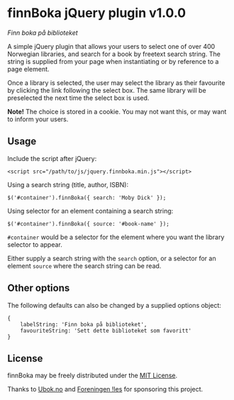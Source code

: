 finnBoka jQuery plugin v1.0.0
=============================
*Finn boka på biblioteket*

A simple jQuery plugin that allows your users to select one of over 400 Norwegian libraries, and search for a book by freetext search string. The string is supplied from your page when instantiating or by reference to a page element.

Once a library is selected, the user may select the library as their favourite by clicking the link following the select box. The same library will be preselected the next time the select box is used. 

**Note!** The choice is stored in a cookie. You may not want this, or may want to inform your users.

Usage
-----
Include the script after jQuery:

    <script src="/path/to/js/jquery.finnboka.min.js"></script>

Using a search string (title, author, ISBN):

    $('#container').finnBoka({ search: 'Moby Dick' });

Using selector for an element containing a search string:

    $('#container').finnBoka({ source: '#book-name' });

`#container` would be a selector for the element where you want
the library selector to appear.

Either supply a search string with the `search` option,
or a selector for an element `source` where the search string can be read.

Other options
-------------
The following defaults can also be changed by a supplied options object:

    {
        labelString: 'Finn boka på biblioteket',
        favouriteString: 'Sett dette biblioteket som favoritt'
    }

License
-------
finnBoka may be freely distributed under the [MIT License](https://opensource.org/licenses/MIT).

Thanks to [Ubok.no](http://ubok.no/) and [Foreningen !les](http://foreningenles.no/) for sponsoring this project.

